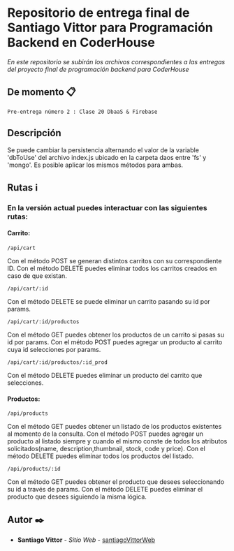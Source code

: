 # Repositorio de entrega final de Santiago Vittor para Programación Backend en CoderHouse

_En este repositorio se subirán los archivos correspondientes a las entregas del proyecto final de programación backend para CoderHouse_

## De momento 📋

```
Pre-entrega número 2 : Clase 20 DbaaS & Firebase
```

## Descripción

Se puede cambiar la persistencia alternando el valor de la variable 'dbToUse' del archivo index.js ubicado en la carpeta daos entre 'fs' y 'mongo'.
Es posible aplicar los mismos métodos para ambas.

## Rutas ℹ️	


### En la versión actual puedes interactuar con las siguientes rutas: 

#### Carrito:

```
/api/cart
```
Con el método POST se generan distintos carritos con su correspondiente ID.
Con el método DELETE puedes eliminar todos los carritos creados en caso de que existan.


```
/api/cart/:id
```
Con el método DELETE se puede eliminar un carrito pasando su id por params.

```
/api/cart/:id/productos
```

Con el método GET puedes obtener los productos de un carrito si pasas su id por params.
Con el método POST puedes agregar un producto al carrito cuya id selecciones por params.

```
/api/cart/:id/productos/:id_prod
```

Con el método DELETE puedes eliminar un producto del carrito que selecciones.


#### Productos:

```
/api/products
```
Con el método GET puedes obtener un listado de los productos existentes al momento de la consulta.
Con el método POST puedes agregar un producto al listado siempre y cuando el mismo conste de todos los atributos solicitados(name, description,thumbnail, stock, code y price).
Con el método DELETE puedes eliminar todos los productos del listado.

```
/api/products/:id
```
Con el método GET puedes obtener el producto que desees seleccionando su id a través de params.
Con el método DELETE puedes eliminar el producto que desees siguiendo la misma lógica.


## Autor ✒️

* **Santiago Vittor** - *Sitio Web* - [santiagoVittorWeb](https://santiagovittorweb.vercel.app/)
